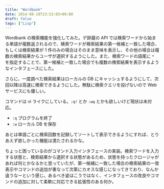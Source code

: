 ```yaml
---
title: "Wordbank"
date: 2014-08-19T23:53:03+09:00
draft: false
tags: ["Lisp"]
---
```

Wordbank の検索機能を強化してみた。デ辞蔵の API では検索ワードから始まる単語が複数返されるので、検索ワードが検索結果の第一候補と一致した場合、もしくは検索結果が 1 件のみの場合はそのまま意味を表示し、その他の場合は複数の検索結果からユーザが選択するようにした。また、検索ワードの語尾に `*` を指定することで、第一候補と一致した場合でも複数の検索結果を表示するようなインタフェースにした。

さらに、一度調べた検索結果はローカルの DB にキャッシュするようにして、次回以降は高速に検索できるようにした。無駄に検索クエリを投げないので Web サービスにも優しい。

コマンドは vi ライクにしている。`:q!` とか `:wq` とかも欲しいけど現状は未対応。

* `:q` プログラムを終了
* `:w` ローカル DB を保存

あとは単語ごとに検索回数を記録してソートして表示できるようにすれば、とりあえず欲しかった機能は満たされるかな。

ちょっと困っているのがコマンド入力インタフェースの実装。検索ワードを入力する状態と、検索結果から選択する状態があるため、状態を持ったクロージャがあれば何とかなるかと思っていたが、第一候補に一致した場合の検索結果の一発表示やコマンドの追加が重なって次第にカオスな感じになってきており、なんか違うなーという感じ。あるべき姿はこうではなく、インタフェースの改良やコマンドの追加に対して柔軟に対応できる拡張性のある何か。
